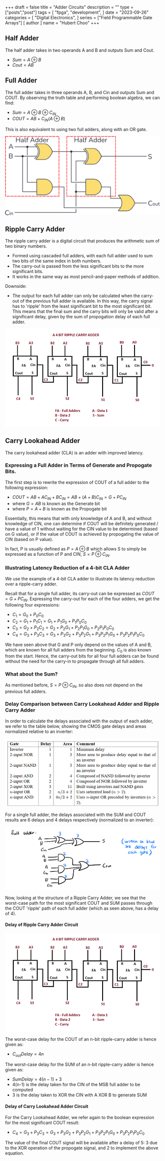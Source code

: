+++
draft = false
title = "Adder Circuits"
description = ""
type = ["posts","post"]
tags = [
    "fpga",
    "development",
]
date = "2023-09-26"
categories = [
    "Digital Electronics",
]
series = ["Field Programmable Gate Arrays"]
[ author ]
  name = "Hubert Choo"
+++

## Half Adder
The half adder takes in two operands A and B and outputs Sum and Cout.
- $Sum = A \oplus B$
- $Cout = AB$

## Full Adder
The full adder takes in three operands A, B, and Cin and outputs Sum and COUT.
By observing the truth table and performing boolean algebra, we can find:
- $Sum = A \oplus B \oplus C_{IN}$
- $COUT = AB + C_{IN}(A \oplus B)$

This is also equivalent to using two full adders, along with an OR gate. 

![Full Adder Circuit](img/fulladder.png#center)

## Ripple Carry Adder
The ripple carry adder is a digital circuit that produces the arithmetic sum of two binary numbers.
- Formed using cascaded full adders, with each full adder used to sum two bits of the same index in both numbers.
- The carry-out is passed from the less significant bits to the more significant bits. 
- It works in the same way as most pencil-and-paper methods of addition.

Downside:
- The output for each full adder can only be calculated when the carry-out of the previous full adder is available. In this way, the carry signal has to 'ripple' from the least significant bit to the most significant bit. This means that the final sum and the carry bits will only be valid after a significant delay, given by the sum of propogation delay of each full adder.

![Ripple Carry Adder Circuit](img/ripplecarryadder.jpg#center)

## Carry Lookahead Adder

The carry lookahead adder (CLA) is an adder with improved latency.

### Expressing a Full Adder in Terms of Generate and Propogate Bits.
The first step is to rewrite the expression of COUT of a full adder to the following expression:
- $COUT = AB + AC_{IN} + BC_{IN} = AB + (A + B)C_{IN} = G + PC_{IN}$
- where $G = AB$ is known as the Generate bit
- where $P = A + B$ is known as the Propogate bit 

Essentially, this means that with only knowledge of A and B, and without knowledge of CIN, one can determine if COUT will be definitely generated / have a value of 1 without waiting for the CIN value to be determined (based on G value), or if the value of COUT is achieved by propogating the value of CIN (based on P value).

In fact, P is usually defined as $P = A \oplus B$ which allows S to simply be expressed as a function of P and CIN, $S = P \oplus C_{IN}$.

### Illustrating Latency Reduction of a 4-bit CLA Adder
We use the example of a 4-bit CLA adder to illustrate its latency reduction over a ripple-carry adder. 

Recall that for a single full adder, its carry-out can be expressed as $COUT = G + PC_{IN}$. Expressing the carry-out for each of the four adders, we get the following four expressions: 
- $C_1 = G_0 + P_0C_0$
- $C_2 = G_1 + P_1C_1 = G_1 + P_1G_0 + P_1P_0C_0$
- $C_3 = G_2 + P_2C_2 = G_2 + P_2G_1 + P_2P_1G_0 + P_2P_1P_0C_0$
- $C_4 = G_3 + P_3C_3 = G_3 + P_3G_2 + P_3P_2G_1 + P_3P_2P_1G_0 + P_3P_2P_1P_0C_0$

We have seen above that G and P only depend on the values of A and B, which are known for all full adders from the beginning. $C_0$ is also known from the start. Hence, the carry-out bits for all four full adders can be found without the need for the carry-in to propagate through all full adders.

### What about the Sum?
As mentioned before, $S = P \oplus C_{IN}$, so also does not depend on the previous full adders.

### Delay Comparison between Carry Lookahead Adder and Ripple Carry Adder

In order to calculate the delays associated with the output of each adder, we refer to the table below, showing the CMOS gate delays and areas normalized relative to an inverter:

![Gate Delays](img/gate_delays.png#center)

For a single full adder, the delays associated with the SUM and COUT results are 6 delays and 4 delays respectively (normalized to an inverter):

![Full Adder Delays](img/fulladder_delaus.png#center)

Now, looking at the structure of a Ripple Carry Adder, we see that the worst-case path for the most significant COUT and SUM passes through the COUT 'ripple' path of each full adder (which as seen above, has a delay of 4).

#### Delay of Ripple Carry Adder Circuit

![Ripple Carry Adder Circuit](img/ripplecarryadder.jpg#center)

The worst-case delay for the COUT of an n-bit ripple-carry adder is hence given as:
- $C_{out}Delay = 4n$

The worst-case delay for the SUM of an n-bit ripple-carry adder is hence given as:
- $SumDelay = 4(n-1) + 3$
- 4(n-1) is the delay taken for the CIN of the MSB full adder to be computed
- 3 is the delay taken to XOR the CIN with A XOR B to generate SUM

#### Delay of Carry Lookahead Adder Circuit

For the Carry Lookahead Adder, we refer again to the boolean expression for the most significant COUT result:
- $C_4 = G_3 + P_3C_3 = G_3 + P_3G_2 + P_3P_2G_1 + P_3P_2P_1G_0 + P_3P_2P_1P_0C_0$

The value of the final COUT signal will be available after a delay of 5: 3 due to the XOR operation of the propogate signal, and 2 to implement the above equation.